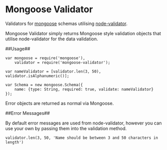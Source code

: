 Mongoose Validator
==================

Validators for [mongoose](http://mongoosejs.com) schemas utilising [node-validator](https://github.com/chriso/node-validator).

Mongoose Validator simply returns Mongoose style validation objects that utilise node-validator for the data validation.

##Usage##

	var mongoose = require('mongoose'),
		validator = require('mongoose-validator');
	
	var nameValidator = [validator.len(3, 50), validator.isAlphanumeric()];
	
	var Schema = new mongoose.Schema({
		name: {type: String, required: true, validate: nameValidator}
	});

Error objects are returned as normal via Mongoose.

##Error Messages##

By default error messages are used from node-validator, however you can use your own by passing them into the validation method.

	validator.len(3, 50, 'Name should be between 3 and 50 characters in length')